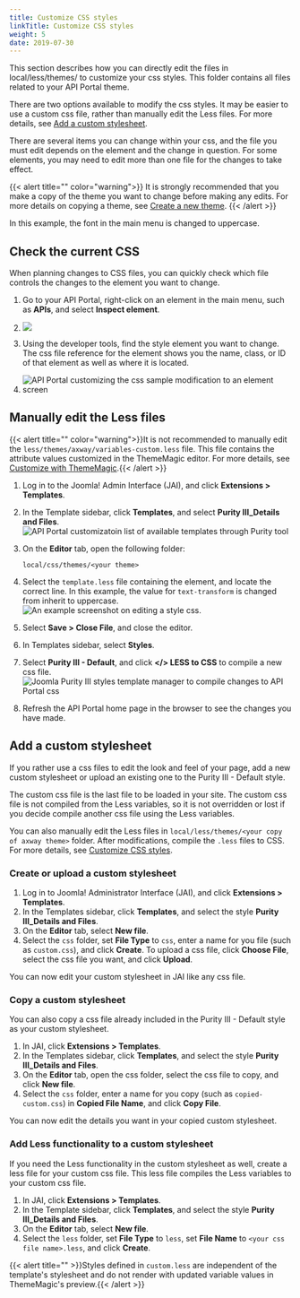 ```yaml
---
title: Customize CSS styles
linkTitle: Customize CSS styles
weight: 5
date: 2019-07-30
---
```


This section describes how you can directly edit the files in local/less/themes/<your copy of axway theme> to customize your css styles. This folder contains all files related to your API Portal theme.

There are two options available to modify the css styles. It may be easier to use a custom css file, rather than manually edit the Less files. For more details, see [Add a custom stylesheet](add_custom_stylesheet.htm).

There are several items you can change within your css, and the file you must edit depends on the element and the change in question. For some elements, you may need to edit more than one file for the changes to take effect.

{{< alert title="" color="warning">}}
It is strongly recommended that you make a copy of the theme you want to change before making any edits. For more details on copying a theme, see [Create a new theme](themingCustomStyles.htm#Create).
{{< /alert >}}

In this example, the font in the main menu is changed to uppercase.

## Check the current CSS

When planning changes to CSS files, you can quickly check which file controls the changes to the element you want to change.

1.  Go to your API Portal, right-click on an element in the main menu, such as **APIs**, and select **Inspect element**.
2.  ![](/Images/APIPortal/cssselectelement.png)

3.  Using the developer tools, find the style element you want to change. The css file reference for the element shows you the name, class, or ID of that element as well as where it is located.
4.  ![API Portal customizing the css sample modification to an element screen](/Images/APIPortal/csssamplemod.png)

## Manually edit the Less files

{{< alert title="" color="warning">}}It is not recommended to manually edit the `less/themes/axway/variables-custom.less` file. This file contains the attribute values customized in the ThemeMagic editor. For more details, see [Customize with ThemeMagic](themingCustomStyles.htm).{{< /alert >}}

1. Log in to the Joomla! Admin Interface (JAI), and click **Extensions > Templates**.
1. In the Template sidebar, click **Templates**, and select **Purity III_Details and Files**.
![API Portal customizatoin list of available templates through Purity tool](/Images/APIPortal/customation_puritIII_detailsandfiles.png)
1. On the **Editor** tab, open the following folder:

    ```
    local/css/themes/<your theme>
    ```

1. Select the `template.less` file containing the element, and locate the correct line. In this example, the value for `text-transform` is changed from inherit to uppercase.
![An example screenshot on editing a style css.](/Images/APIPortal/cssjoomlasamplecodechange.png)
1. Select **Save > Close File**, and close the editor.
1. In Templates sidebar, select **Styles**.
1. Select **Purity III - Default**, and click **</> LESS to CSS** to compile a new css file.
![Joomla Purity III styles template manager to compile changes to API Portal css](/Images/APIPortal/csspuriistylesconfig.png)
1. Refresh the API Portal home page in the browser to see the changes you have made.

## Add a custom stylesheet

If you rather use a css files to edit the look and feel of your page, add a new custom stylesheet or upload an existing one to the Purity III - Default style.

The custom css file is the last file to be loaded in your site. The custom css file is not compiled from the Less variables, so it is not overridden or lost if you decide compile another css file using the Less variables.

You can also manually edit the Less files in `local/less/themes/<your copy of axway theme>` folder. After modifications, compile the `.less` files to CSS. For more details, see [Customize CSS styles](customize_css_styles.htm).

### Create or upload a custom stylesheet

1.  Log in to Joomla! Administrator Interface (JAI), and click **Extensions > Templates**.
2.  In the Templates sidebar, click **Templates**, and select the style **Purity III_Details and Files**.
3.  On the **Editor** tab, select **New file**.
4.  Select the `css` folder, set **File Type** to `css`, enter a name for you file (such as `custom.css`), and click **Create**. To upload a css file, click **Choose File**, select the css file you want, and click **Upload**.

You can now edit your custom stylesheet in JAI like any css file.

### Copy a custom stylesheet

You can also copy a css file already included in the Purity III - Default style as your custom stylesheet.

1.  In JAI, click **Extensions > Templates**.
2.  In the Templates sidebar, click **Templates**, and select the style **Purity III_Details and Files**.
3.  On the **Editor** tab, open the css folder, select the css file to copy, and click **New file**.
4.  Select the `css` folder, enter a name for you copy (such as `copied-custom.css`) in **Copied File Name**, and click **Copy File**.

You can now edit the details you want in your copied custom stylesheet.

### Add Less functionality to a custom stylesheet

If you need the Less functionality in the custom stylesheet as well, create a less file for your custom css file. This less file compiles the Less variables to your custom css file.

1.  In JAI, click **Extensions > Templates**.
2.  In the Template sidebar, click **Templates**, and select the style **Purity III_Details and Files**.
3.  On the **Editor** tab, select **New file**.
4.  Select the `less` folder, set **File Type** to `less`, set **File Name** to `<your css file name>.less`, and click **Create**.

{{< alert title="" >}}Styles defined in `custom.less` are independent of the template's stylesheet and do not render with updated variable values in ThemeMagic's preview.{{< /alert >}}
